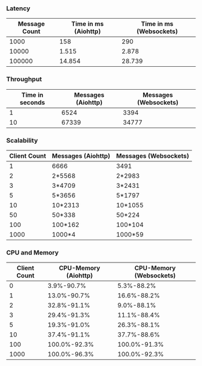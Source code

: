 ### Latency

| Message Count | Time in ms (Aiohttp) | Time in ms (Websockets) |
|---------------|-----------------------|-------------------------|
| 1000          | 158                   | 290                     |
| 10000         | 1.515                 | 2.878                   |
| 100000        | 14.854                | 28.739                  |

### Throughput

| Time in seconds | Messages (Aiohttp) | Messages (Websockets) |
|-----------------|---------------------|-----------------------|
| 1               | 6524                | 3394                  |
| 10              | 67339               | 34777                 |

### Scalability

| Client Count | Messages (Aiohttp) | Messages (Websockets) |
|--------------|--------------------|-----------------------|
| 1            | 6666               | 3491                  |
| 2            | 2*5568             | 2*2983                |
| 3            | 3*4709             | 3*2431                |
| 5            | 5*3656             | 5*1797                |
| 10           | 10*2313            | 10*1055               |
| 50           | 50*338             | 50*224                |
| 100          | 100*162            | 100*104               |
| 1000         | 1000*4             | 1000*59               |

### CPU and Memory

| Client Count | CPU-Memory (Aiohttp) | CPU-Memory (Websockets) |
|--------------|-----------------------|-------------------------|
| 0            | 3.9%-90.7%           | 5.3%-88.2%             |
| 1            | 13.0%-90.7%          | 16.6%-88.2%            |
| 2            | 32.8%-91.1%          | 9.0%-88.1%             |
| 3            | 29.4%-91.3%          | 11.1%-88.4%            |
| 5            | 19.3%-91.0%          | 26.3%-88.1%            |
| 10           | 37.4%-91.1%          | 37.7%-88.6%            |
| 100          | 100.0%-92.3%         | 100.0%-91.3%           |
| 1000         | 100.0%-96.3%         | 100.0%-92.3%           |
